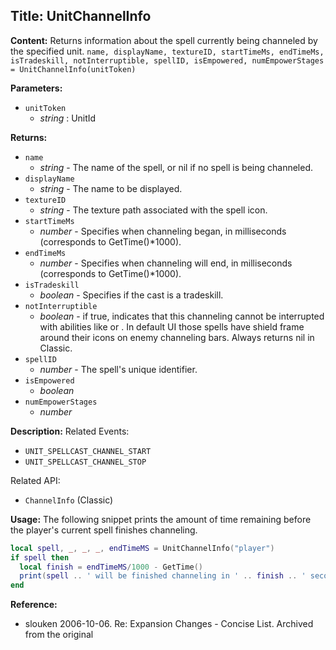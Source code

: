 ## Title: UnitChannelInfo

**Content:**
Returns information about the spell currently being channeled by the specified unit.
`name, displayName, textureID, startTimeMs, endTimeMs, isTradeskill, notInterruptible, spellID, isEmpowered, numEmpowerStages = UnitChannelInfo(unitToken)`

**Parameters:**
- `unitToken`
  - *string* : UnitId

**Returns:**
- `name`
  - *string* - The name of the spell, or nil if no spell is being channeled.
- `displayName`
  - *string* - The name to be displayed.
- `textureID`
  - *string* - The texture path associated with the spell icon.
- `startTimeMs`
  - *number* - Specifies when channeling began, in milliseconds (corresponds to GetTime()*1000).
- `endTimeMs`
  - *number* - Specifies when channeling will end, in milliseconds (corresponds to GetTime()*1000).
- `isTradeskill`
  - *boolean* - Specifies if the cast is a tradeskill.
- `notInterruptible`
  - *boolean* - if true, indicates that this channeling cannot be interrupted with abilities like or . In default UI those spells have shield frame around their icons on enemy channeling bars. Always returns nil in Classic.
- `spellID`
  - *number* - The spell's unique identifier.
- `isEmpowered`
  - *boolean*
- `numEmpowerStages`
  - *number*

**Description:**
Related Events:
- `UNIT_SPELLCAST_CHANNEL_START`
- `UNIT_SPELLCAST_CHANNEL_STOP`

Related API:
- `ChannelInfo` (Classic)

**Usage:**
The following snippet prints the amount of time remaining before the player's current spell finishes channeling.
```lua
local spell, _, _, _, endTimeMS = UnitChannelInfo("player")
if spell then 
  local finish = endTimeMS/1000 - GetTime()
  print(spell .. ' will be finished channeling in ' .. finish .. ' seconds.')
end
```

**Reference:**
- slouken 2006-10-06. Re: Expansion Changes - Concise List. Archived from the original